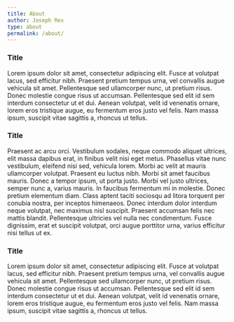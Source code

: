 ```yaml
---
title: About
author: Joseph Rex
type: about
permalink: /about/
---
```


### Title
Lorem ipsum dolor sit amet, consectetur adipiscing elit. Fusce at volutpat lacus, sed efficitur nibh. Praesent pretium tempus urna, vel convallis augue vehicula sit amet. Pellentesque sed ullamcorper nunc, ut pretium risus. Donec molestie congue risus ut accumsan. Pellentesque sed elit id sem interdum consectetur ut et dui. Aenean volutpat, velit id venenatis ornare, lorem eros tristique augue, eu fermentum eros justo vel felis. Nam massa ipsum, suscipit vitae sagittis a, rhoncus ut tellus.

### Title
Praesent ac arcu orci. Vestibulum sodales, neque commodo aliquet ultrices, elit massa dapibus erat, in finibus velit nisi eget metus. Phasellus vitae nunc vestibulum, eleifend nisi sed, vehicula lorem. Morbi ac velit at mauris ullamcorper volutpat. Praesent eu luctus nibh. Morbi sit amet faucibus mauris. Donec a tempor ipsum, ut porta justo. Morbi vel justo ultrices, semper nunc a, varius mauris. In faucibus fermentum mi in molestie. Donec pretium elementum diam. Class aptent taciti sociosqu ad litora torquent per conubia nostra, per inceptos himenaeos. Donec interdum dolor interdum neque volutpat, nec maximus nisl suscipit. Praesent accumsan felis nec mattis blandit. Pellentesque ultricies vel nulla nec condimentum. Fusce dignissim, erat et suscipit volutpat, orci augue porttitor urna, varius efficitur nisi tellus ut ex.

### Title
Lorem ipsum dolor sit amet, consectetur adipiscing elit. Fusce at volutpat lacus, sed efficitur nibh. Praesent pretium tempus urna, vel convallis augue vehicula sit amet. Pellentesque sed ullamcorper nunc, ut pretium risus. Donec molestie congue risus ut accumsan. Pellentesque sed elit id sem interdum consectetur ut et dui. Aenean volutpat, velit id venenatis ornare, lorem eros tristique augue, eu fermentum eros justo vel felis. Nam massa ipsum, suscipit vitae sagittis a, rhoncus ut tellus.
